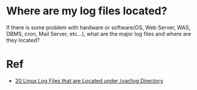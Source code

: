 # Where are my log files located?

If there is some problem with hardware or software(OS, Web Server, WAS, DBMS, cron, Mail Server, etc...), what are the major log files and where are they located?

# Ref
* [20 Linux Log Files that are Located under /var/log Directory](http://www.thegeekstuff.com/2011/08/linux-var-log-files/?utm_source=feedburner&utm_medium=email&utm_campaign=Feed:+TheGeekStuff+(The+Geek+Stuff))

